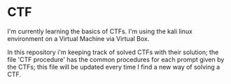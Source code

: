 # CTF

I'm currently learning the basics of CTFs.
I'm using the kali linux environment on a Virtual Machine via Virtual Box.

In this repository i'm keeping track of solved CTFs with their solution; the file 'CTF procedure' has the common procedures for each prompt given by the CTFs; this file will be updated every time I find a new way of solving a CTF.

